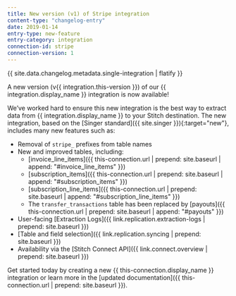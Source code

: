 ```yaml
---
title: New version (v1) of Stripe integration
content-type: "changelog-entry"
date: 2019-01-14
entry-type: new-feature
entry-category: integration
connection-id: stripe
connection-version: 1
---
```

{{ site.data.changelog.metadata.single-integration | flatify }}

A new version (v{{ integration.this-version }}) of our {{ integration.display_name }} integration is now available! 

We’ve worked hard to ensure this new integration is the best way to extract data from {{ integration.display_name }} to your Stitch destination. The new integration, based on the [Singer standard]({{ site.singer }}){:target="new"}, includes many new features such as:

- Removal of `stripe_` prefixes from table names
- New and improved tables, including:
  - [invoice_line_items]({{ this-connection.url | prepend: site.baseurl | append: "#invoice_line_items" }})
  - [subscription_items]({{ this-connection.url | prepend: site.baseurl | append: "#subscription_items" }})
  - [subscription_line_items]({{ this-connection.url | prepend: site.baseurl | append: "#subscription_line_items" }})
  - The `transfer_transactions` table has been replaced by [payouts]({{ this-connection.url | prepend: site.baseurl | append: "#payouts" }})
- User-facing [Extraction Logs]({{ link.replication.extraction-logs | prepend: site.baseurl }})
- [Table and field selection]({{ link.replication.syncing | prepend: site.baseurl }})
- Availability via the [Stitch Connect API]({{ link.connect.overview | prepend: site.baseurl }})

Get started today by creating a new {{ this-connection.display_name }} integration or learn more in the [updated documentation]({{ this-connection.url | prepend: site.baseurl }}).